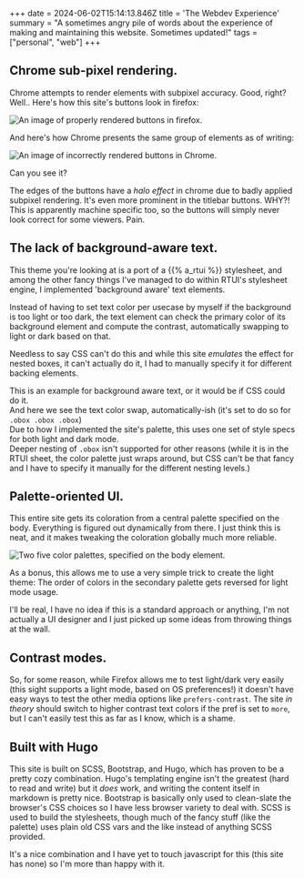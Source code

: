 +++
date = 2024-06-02T15:14:13.846Z
title = 'The Webdev Experience'
summary = "A sometimes angry pile of words about the experience of making and maintaining this website. Sometimes updated!"
tags = ["personal", "web"]
+++

## Chrome sub-pixel rendering.
Chrome attempts to render elements with subpixel accuracy. Good, right?
Well.. Here's how this site's buttons look in firefox:

![An image of properly rendered buttons in firefox.](/imgs/firefox-buttons-the-webdev-experience.png)

And here's how Chrome presents the same group of elements as of writing:

![An image of incorrectly rendered buttons in Chrome.](/imgs/chrome-buttons-the-webdev-experience.png)

Can you see it?

The edges of the buttons have a *halo effect* in chrome due to badly applied subpixel rendering. It's even more prominent in the titlebar buttons. WHY?! This is apparently machine specific too, so the buttons will simply never look correct for some viewers. Pain.

## The lack of background-aware text.
This theme you're looking at is a port of a {{% a_rtui %}} stylesheet, and among the other fancy things I've managed to do within RTUI's stylesheet engine, I implemented 'background aware' text elements.

Instead of having to set text color per usecase by myself if the background is too light or too dark, the text element can check the primary color of its background element and compute the contrast, automatically swapping to light or dark based on that.

Needless to say CSS can't do this and while this site *emulates* the effect for nested boxes, it can't actually do it, I had to manually specify it for different backing elements.

<div class="obox">
    This is an example for background aware text, or it would be if CSS could do it.
    <div class="obox">
        And here we see the text color swap, automatically-ish (it's set to do so for <code>.obox .obox .obox</code>)
        <div class="obox">
            Due to how I implemented the site's palette, this uses one set of style specs for both light and dark mode.
            <div class="obox">
                Deeper nesting of <code>.obox</code> isn't supported for other reasons (while it is in the RTUI sheet, the color palette just wraps around, but CSS can't be that fancy and I have to specify it manually for the different nesting levels.)
            </div>
        </div>
    </div>
</div>

## Palette-oriented UI.
This entire site gets its coloration from a central palette specified on the body. Everything is figured out dynamically from there. I just think this is neat, and it makes tweaking the coloration globally much more reliable.

![Two five color palettes, specified on the body element.](/imgs/palette-the-webdev-experience.png)

As a bonus, this allows me to use a very simple trick to create the light theme: The order of colors in the secondary palette gets reversed for light mode usage.

I'll be real, I have no idea if this is a standard approach or anything, I'm not actually a UI designer and I just picked up some ideas from throwing things at the wall.

## Contrast modes.
So, for some reason, while Firefox allows me to test light/dark very easily (this sight supports a light mode, based on OS preferences!) it doesn't have easy ways to test the other media options like `prefers-contrast`. The site *in theory* should switch to higher contrast text colors if the pref is set to `more`, but I can't easily test this as far as I know, which is a shame.

## Built with Hugo
This site is built on SCSS, Bootstrap, and Hugo, which has proven to be a pretty cozy combination. Hugo's templating engine isn't the greatest (hard to read and write) but it *does* work, and writing the content itself in markdown is pretty nice. Bootstrap is basically only used to clean-slate the browser's CSS choices so I have less browser variety to deal with. SCSS is used to build the stylesheets, though much of the fancy stuff (like the palette) uses plain old CSS vars and the like instead of anything SCSS provided.

It's a nice combination and I have yet to touch javascript for this (this site has none) so I'm more than happy with it.